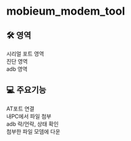 # mobieum_modem_tool



## 🛠️ 영역
시리얼 포트 영역<br>
진단 영역<br>
adb 영역<br>

## 💻 주요기능
AT포트 연결<br>
내PC에서 파일 첨부<br>
adb 락/언락, 상태 확인<br>
첨부한 파일 모뎀에 다운
